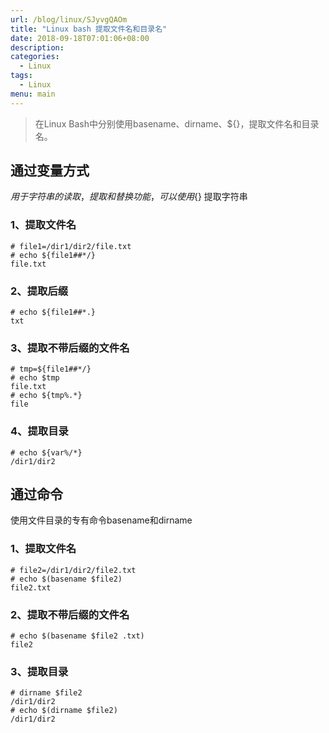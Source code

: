 ```yaml
---
url: /blog/linux/SJyvgQAOm
title: "Linux bash 提取文件名和目录名"
date: 2018-09-18T07:01:06+08:00
description:
categories:
  - Linux
tags:
  - Linux
menu: main
---
```


> 在Linux Bash中分别使用basename、dirname、${}，提取文件名和目录名。

## 通过变量方式

${}用于字符串的读取，提取和替换功能，可以使用${} 提取字符串

### 1、提取文件名

```
# file1=/dir1/dir2/file.txt
# echo ${file1##*/}
file.txt

```

### 2、提取后缀

```
# echo ${file1##*.}
txt

```

### 3、提取不带后缀的文件名

```
# tmp=${file1##*/}
# echo $tmp
file.txt
# echo ${tmp%.*}
file

```

### 4、提取目录

```
# echo ${var%/*}
/dir1/dir2

```

## 通过命令

使用文件目录的专有命令basename和dirname

### 1、提取文件名

```
# file2=/dir1/dir2/file2.txt
# echo $(basename $file2)
file2.txt

```

### 2、提取不带后缀的文件名

```
# echo $(basename $file2 .txt)
file2

```

### 3、提取目录

```
# dirname $file2
/dir1/dir2
# echo $(dirname $file2)
/dir1/dir2

```